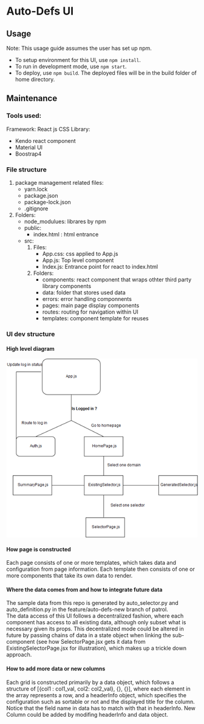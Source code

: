 # Auto-Defs UI

## Usage 
Note: This usage guide assumes the user has set up npm. <br/>
* To setup environment for this UI, use `npm install`.  <br/>
* To run in development mode, use `npm start`.  <br/>
* To deploy, use `npm build`. The deployed files will be in the build folder of home directory.

## Maintenance

### Tools used:
Framework: React js
CSS Library: 
* Kendo react component
* Material UI
* Boostrap4

### File structure
1. package management related files:
    * yarn.lock
    * package.json
    * package-lock.json
    * .gitignore
2. Folders:
    * node_modulues: librares by npm
    * public:
        * index.html : html entrance
    * src: 
        1. Files:
            * App.css: css applied to App.js
            * App.js: Top level component
            * Index.js: Entrance point for react to index.html
        2. Folders:
            * components: react component that wraps othter third party library components
            * data: folder that stores used data
            * errors: error handling componnents
            * pages: main page display components
            * routes: routing for navigation within UI
            * templates: component template for reuses

### UI dev structure

#### High level diagram
![Alt text](highLevel.png?raw=true "High level structure")

#### How page is constructed
Each page consists of one or more templates, which takes data and configuration from page information. Each template then consists of one or more components that take its own data to render. 

#### Where the data comes from and how to integrate future data
The sample data from this repo is generated by auto_selector.py and auto_definition.py in the feature/auto-defs-new branch of patrol.  <br/>
The data access of this UI follows a decentralized fashion, where each component has access to all existing data, although only subset what is necessary given its props. This decentralized mode could be altered in future by passing chains of data in a state object when linking the sub-component (see how SelectorPage.jsx gets it data from ExistingSelectorPage.jsx for illustration), which makes up a trickle down approach.

#### How to add more data or new columns
Each grid is constructed primarily by a data object, which follows a structure of [{col1 : col1_val, col2: col2_val}, {}, {}], where each element in the array represents a row, and a headerInfo object, which specifies the configuration such as sortable or not and the displayed title for the column. Notice that the field name in data has to match with that in headerInfo. New Column could be added by modifing headerInfo and data object.


        

